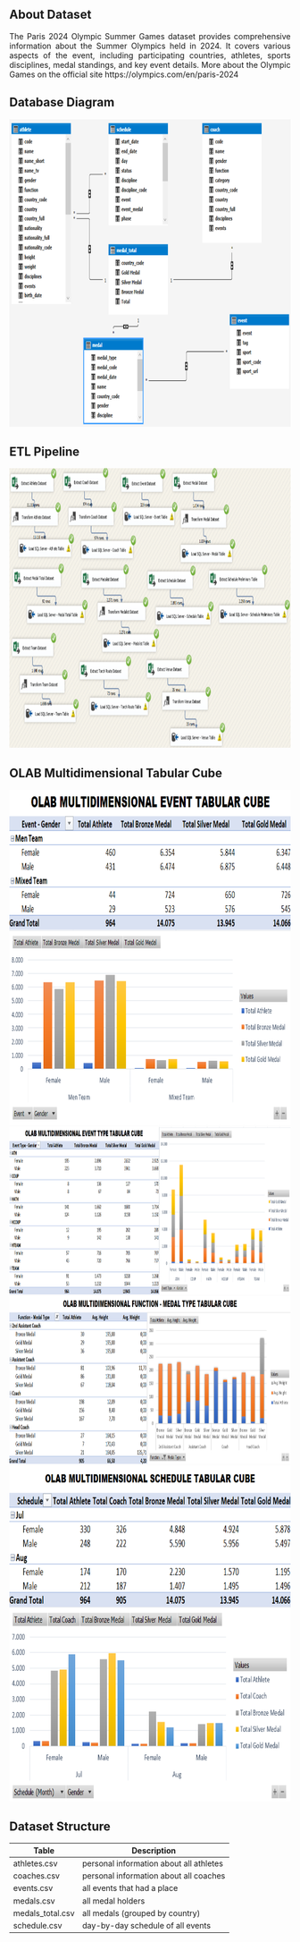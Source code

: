 ## About Dataset
<p align="justify">The Paris 2024 Olympic Summer Games dataset provides comprehensive information about the Summer Olympics held in 2024. It covers various aspects of the event, including participating countries, athletes, 
sports disciplines, medal standings, and key event details. More about the Olympic Games on the official site https://olympics.com/en/paris-2024</p> 

## Database Diagram
<img src="https://github.com/Bayunova28/ParisOlympics_DWH_Analytics/blob/main/ParisOlympics-Tabular-Data/DatabaseDiagram.png" height="550" width="1100">

## ETL Pipeline
<img src="https://github.com/Bayunova28/ParisOlympics_DWH_Analytics/blob/main/ParisOlympics-ETL-Pipeline/ParisOlympics-Pipeline-ETL.png" height="500" width="1100">

## OLAB Multidimensional Tabular Cube
<img src="https://github.com/Bayunova28/ParisOlympics_DWH_Analytics/blob/main/ParisOlympics-Tabular-Data/OLAB-Tabular-Event-Cube.png" height="600" width="1100">
<img src="https://github.com/Bayunova28/ParisOlympics_DWH_Analytics/blob/main/ParisOlympics-Tabular-Data/OLAB-Tabular-EventType-Cube.png" height="300" width="1100">
<img src="https://github.com/Bayunova28/ParisOlympics_DWH_Analytics/blob/main/ParisOlympics-Tabular-Data/OLAB-Tabular-Function-Cube.png" height="300" width="1100">
<img src="https://github.com/Bayunova28/ParisOlympics_DWH_Analytics/blob/main/ParisOlympics-Tabular-Data/OLAB-Tabular-Schedule-Cube.png" height="600" width="1100">

## Dataset Structure
| Table  | Description | 
| ------- | ---------- |
| athletes.csv | personal information about all athletes |
| coaches.csv | personal information about all coaches |
| events.csv | all events that had a place |
| medals.csv | all medal holders |
| medals_total.csv | all medals (grouped by country) |
| schedule.csv | day-by-day schedule of all events |

